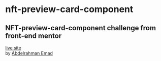 # nft-preview-card-component   
NFT-preview-card-component challenge from front-end mentor
-------
   
[live site](https://3omeed.github.io/nft-preview-card-component/)   
by [Abdelrahman Emad](https://www.linkedin.com/in/abdelrahman-emad-57bb10237/)
